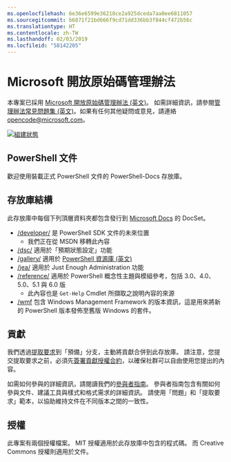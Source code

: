 ```yaml
---
ms.openlocfilehash: 6e36e6599e36218ce2a925dceda7aa0ee6811057
ms.sourcegitcommit: b6871f21bd666f9cd71dd336bb3f844cf472b56c
ms.translationtype: HT
ms.contentlocale: zh-TW
ms.lasthandoff: 02/03/2019
ms.locfileid: "58142205"
---
```

# <a name="microsoft-open-source-code-of-conduct"></a>Microsoft 開放原始碼管理辦法

本專案已採用 [Microsoft 開放原始碼管理辦法 (英文)](https://opensource.microsoft.com/codeofconduct/)。
如需詳細資訊，請參閱[管理辦法常見問題集 (英文)](https://opensource.microsoft.com/codeofconduct/faq/)。如果有任何其他疑問或意見，請連絡 [opencode@microsoft.com](mailto:opencode@microsoft.com)。

[![組建狀態](https://ci.appveyor.com/api/projects/status/onshefxnc4g4pv87/branch/staging?svg=true)](https://ci.appveyor.com/project/PowerShell/powershell-docs/branch/staging)

## <a name="powershell-documentation"></a>PowerShell 文件

歡迎使用裝載正式 PowerShell 文件的 PowerShell-Docs 存放庫。

## <a name="repository-structure"></a>存放庫結構

此存放庫中每個下列頂層資料夾都包含發行到 [Microsoft Docs](https://docs.microsoft.com/powershell) 的 DocSet。

- [/developer/](https://docs.microsoft.com/powershell/developer/) 是 PowerShell SDK 文件的未來位置
  - 我們正在從 MSDN 移轉此內容
- [/dsc/](https://docs.microsoft.com/powershell/dsc/) 適用於「預期狀態設定」功能
- [/gallery/](https://docs.microsoft.com/powershell/gallery) 適用於 [PowerShell 資源庫 (英文)](https://www.powershellgallery.com/)
- [/jea/](https://docs.microsoft.com/powershell/jea/) 適用於 Just Enough Administration 功能
- [/reference/](https://docs.microsoft.com/powershell/scripting/) 適用於 PowerShell 概念性主題與模組參考，包括 3.0、4.0、5.0、5.1 與 6.0 版
  - 此內容也是 `Get-Help` Cmdlet 所擷取之說明內容的來源
- [/wmf](https://docs.microsoft.com/powershell/wmf/readme) 包含 Windows Management Framework 的版本資訊，這是用來將新的 PowerShell 版本發佈至舊版 Windows 的套件。

## <a name="contributing"></a>貢獻

我們透過[提取要求](https://help.github.com/articles/using-pull-requests/)到「預備」分支，主動將貢獻合併到此存放庫。
請注意，您提交提取要求之前，必須先[簽署貢獻授權合約](https://cla.microsoft.com/)，以確保社群可以自由使用您提出的內容。

如需如何參與的詳細資訊，請閱讀我們的[參與者指南](CONTRIBUTING.md)。
參與者指南包含有關如何參與文件、建議工具與樣式和格式需求的詳細資訊。
請使用「問題」和「提取要求」範本，以協助維持文件在不同版本之間的一致性。

## <a name="licenses"></a>授權

此專案有兩個授權檔案。
MIT 授權適用於此存放庫中包含的程式碼。
而 Creative Commons 授權則適用於文件。